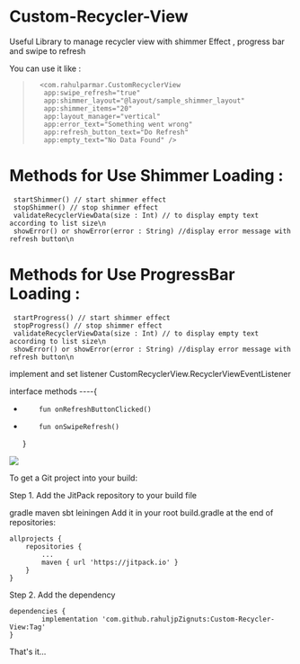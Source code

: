 # Custom-Recycler-View
Useful Library to manage recycler view with shimmer Effect , progress bar and swipe to refresh 

You can use it like : 

>       <com.rahulparmar.CustomRecyclerView
>        app:swipe_refresh="true"
>        app:shimmer_layout="@layout/sample_shimmer_layout"
>        app:shimmer_items="20"
>        app:layout_manager="vertical"
>        app:error_text="Something went wrong"
>        app:refresh_button_text="Do Refresh"
>        app:empty_text="No Data Found" />
        
        
        
# Methods for Use Shimmer Loading : 
     startShimmer() // start shimmer effect
     stopShimmer() // stop shimmer effect
     validateRecyclerViewData(size : Int) // to display empty text according to list size\n
     showError() or showError(error : String) //display error message with refresh button\n

# Methods for Use ProgressBar Loading : 
     startProgress() // start shimmer effect
     stopProgress() // stop shimmer effect
     validateRecyclerViewData(size : Int) // to display empty text according to list size\n
     showError() or showError(error : String) //display error message with refresh button\n


implement and set listener CustomRecyclerView.RecyclerViewEventListener

interface methods ----{
-         fun onRefreshButtonClicked()
-         fun onSwipeRefresh()
    }


[![](https://jitpack.io/v/rahuljpZignuts/Custom-Recycler-View.svg)](https://jitpack.io/#rahuljpZignuts/Custom-Recycler-View)

To get a Git project into your build:

Step 1. Add the JitPack repository to your build file

gradle
maven
sbt
leiningen
Add it in your root build.gradle at the end of repositories:

	allprojects {
		repositories {
			...
			maven { url 'https://jitpack.io' }
		}
	}
Step 2. Add the dependency

	dependencies {
	        implementation 'com.github.rahuljpZignuts:Custom-Recycler-View:Tag'
	}
  
  That's it...
